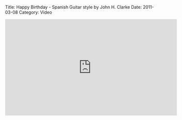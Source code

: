 Title: Happy Birthday - Spanish Guitar style by John H. Clarke
Date: 2011-03-08
Category: Video

<iframe width="560" height="315" src="https://www.youtube.com/embed/VhOKbj0EZoc" title="YouTube video player" frameborder="0" allow="accelerometer; autoplay; clipboard-write; encrypted-media; gyroscope; picture-in-picture" allowfullscreen></iframe>

